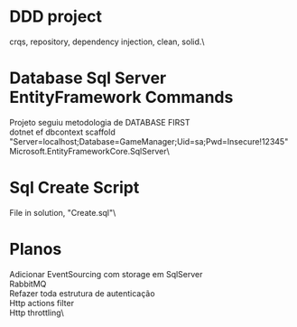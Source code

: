 # DDD project
crqs, repository, dependency injection, clean, solid.\

# Database Sql Server EntityFramework Commands
Projeto seguiu metodologia de DATABASE FIRST\
dotnet ef dbcontext scaffold "Server=localhost;Database=GameManager;Uid=sa;Pwd=Insecure!12345" Microsoft.EntityFrameworkCore.SqlServer\

# Sql Create Script
File in solution, "Create.sql"\

# Planos
Adicionar EventSourcing com storage em SqlServer\
RabbitMQ\
Refazer toda estrutura de autenticação\
Http actions filter\
Http throttling\
